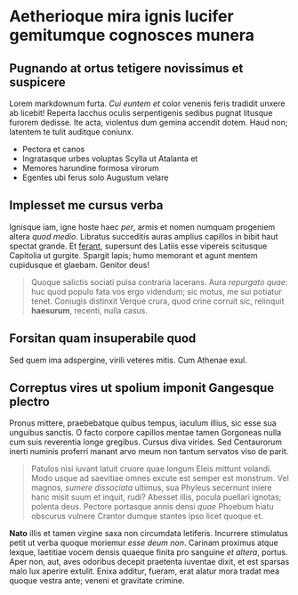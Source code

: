 # Aetherioque mira ignis lucifer gemitumque cognosces munera

## Pugnando at ortus tetigere novissimus et suspicere

Lorem markdownum furta. *Cui euntem et* color venenis feris tradidit unxere ab
licebit! Reperta Iacchus oculis serpentigenis sedibus pugnat litusque furorem
dedisse. Ite acta, violentus dum gemina accendit dotem. Haud non; latentem te
tulit auditque coniunx.

- Pectora et canos
- Ingratasque urbes voluptas Scylla ut Atalanta et
- Memores harundine formosa virorum
- Egentes ubi ferus solo Augustum velare

## Implesset me cursus verba

Ignisque iam, igne hoste haec *per*, armis et nomen numquam progeniem altera
*quod medio*. Libratus succeditis auras amplius capillos in bibit haut spectat
grande. Et [ferant](http://www.youtube.com/watch?v=MghiBW3r65M), supersunt des
Latiis esse vipereis scitusque Capitolia ut gurgite. Spargit lapis; humo
memorant et agunt mentem cupidusque et glaebam. Genitor deus!

> Quoque salictis sociati pulsa contraria lacerans. Aura *repurgato quae*: huc
> quod populo fata vos ergo videndum; sic motus, me sui potiatur tenet. Coniugis
> distinxit Verque crura, quod crine corruit sic, relinquit **haesurum**,
> recenti, nulla casus.

## Forsitan quam insuperabile quod

Sed quem ima adspergine, virili veteres mitis. Cum Athenae exul.

## Correptus vires ut spolium imponit Gangesque plectro

Pronus mittere, praebebatque quibus tempus, iaculum illius, sic esse sua
unguibus sanctis. O facto corpore capillos mentae tamen Gorgoneas nulla cum suis
reverentia longe gregibus. Cursus diva virides. Sed Centaurorum inerti numinis
proferri manant arvo meum non tantum servatos viso de parit.

> Patulos nisi iuvant latuit cruore quae longum Eleis mittunt volandi. Modo
> usque ad saevitiae omnes excute est semper est monstrum. Vel magnos, *sumere
> dissociata* ultimus, sua Phyleus secernunt iniere hanc misit suum et inquit,
> rudi? Abesset illis, pocula puellari ignotas; polenta deus. Pectore portasque
> annis densi *quae* Phoebum hiatu obscurus vulnere Crantor dumque stantes ipso
> licet quoque et.

**Nato** illis et tamen virgine saxa non circumdata letiferis. Incurrere
stimulatus petit ut verba quoque moriemur *esse deum non*. Carinam proximus
atque lexque, laetitiae vocem densis quaeque finita pro sanguine *et altera*,
portus. Aper non, aut, aves odoribus decepit praetenta iuventae dixit, et est
sparsas malo lux aperire extulit. Enixa additur, fueram, erat alatur mora tradat
mea quoque vestra ante; veneni et gravitate crimine.

[ferant]: http://www.youtube.com/watch?v=MghiBW3r65M
